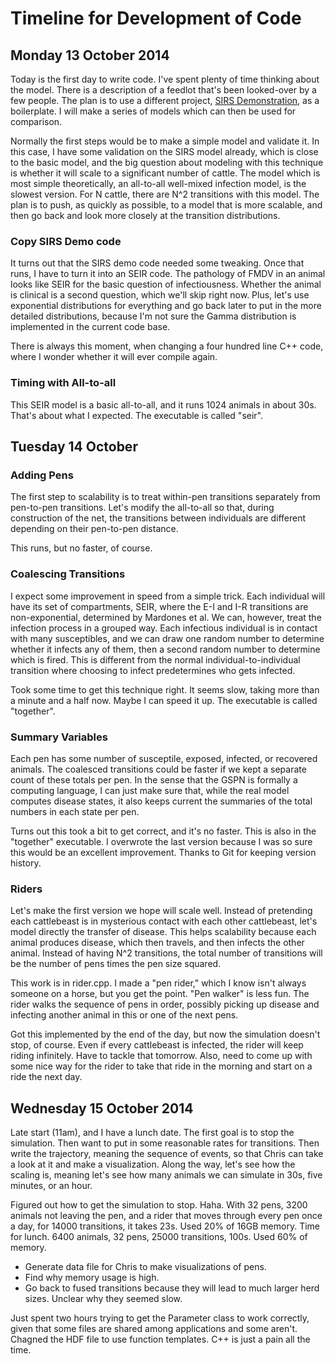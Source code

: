 # Timeline for Development of Code

## Monday 13 October 2014

Today is the first day to write code.
I've spent plenty of time thinking about the model. There is
a description of a feedlot that's been looked-over by a few people.
The plan is to use a different project,
[SIRS Demonstration](https://github.com/adolgert/sirs), as a
boilerplate. I will make a series of models which can then be
used for comparison.

Normally the first steps would be to make a simple model and
validate it. In this case, I have some validation on the SIRS
model already, which is close to the basic model, and the big
question about modeling with this technique is whether it will
scale to a significant number of cattle. The model which is most
simple theoretically, an all-to-all well-mixed infection model,
is the slowest version. For N cattle, there are N^2 transitions
with this model. The plan is to push, as quickly as possible, to
a model that is more scalable, and then go back and look more
closely at the transition distributions.

### Copy SIRS Demo code

It turns out that the SIRS demo code needed some tweaking.
Once that runs, I have to turn it into an SEIR code. The
pathology of FMDV in an animal looks like SEIR for the basic
question of infectiousness. Whether the animal is clinical
is a second question, which we'll skip right now.
Plus, let's use exponential distributions for everything
and go back later to put in the more detailed distributions,
because I'm not sure the Gamma distribution is implemented
in the current code base.

There is always this moment, when changing a four hundred
line C++ code, where I wonder whether it will ever compile again.

### Timing with All-to-all

This SEIR model is a basic all-to-all, and it runs 1024 animals
in about 30s. That's about what I expected. The executable
is called "seir".


## Tuesday 14 October

### Adding Pens
The first step to scalability is to treat within-pen transitions
separately from pen-to-pen transitions. Let's modify the all-to-all
so that, during construction of the net, the transitions between
individuals are different depending on their pen-to-pen distance.

This runs, but no faster, of course.

### Coalescing Transitions
I expect some improvement in speed from a simple trick. Each
individual will have its set of compartments, SEIR, where
the E-I and I-R transitions are non-exponential, determined
by Mardones et al. We can, however, treat the infection process
in a grouped way. Each infectious individual is in contact with
many susceptibles, and we can draw one random number to
determine whether it infects any of them, then a second random
number to determine which is fired. This is different from
the normal individual-to-individual transition where choosing
to infect predetermines who gets infected.

Took some time to get this technique right. It seems slow, taking
more than a minute and a half now. Maybe I can speed it up.
The executable is called "together".

### Summary Variables
Each pen has some number of susceptile, exposed, infected,
or recovered animals. The coalesced transitions could be faster
if we kept a separate count of these totals per pen. In the
sense that the GSPN is formally a computing language, I can
just make sure that, while the real model computes disease
states, it also keeps current the summaries of the total
numbers in each state per pen.

Turns out this took a bit to get correct, and it's no faster.
This is also in the "together" executable. I overwrote the last
version because I was so sure this would be an excellent improvement.
Thanks to Git for keeping version history.

### Riders
Let's make the first version we hope will scale well.
Instead of pretending each cattlebeast is in mysterious contact with
each other cattlebeast, let's model directly the transfer
of disease. This helps scalability because each animal produces
disease, which then travels, and then infects the other animal.
Instead of having N^2 transitions, the total number of
transitions will be the number of pens times the pen size squared.

This work is in rider.cpp. I made a "pen rider," which I know
isn't always someone on a horse, but you get the point.
"Pen walker" is less fun. The rider walks the sequence of pens
in order, possibly picking up disease and infecting another animal
in this or one of the next pens.

Got this implemented by the end of the day, but now the
simulation doesn't stop, of course. Even if every cattlebeast
is infected, the rider will keep riding infinitely. Have to
tackle that tomorrow. Also, need to come up with some
nice way for the rider to take that ride in the morning
and start on a ride the next day.

## Wednesday 15 October 2014

Late start (11am), and I have a lunch date. The first goal is
to stop the simulation. Then want to put in some reasonable
rates for transitions. Then write the trajectory, meaning
the sequence of events, so that Chris can take a look at it
and make a visualization. Along the way, let's see how
the scaling is, meaning let's see how many animals we can
simulate in 30s, five minutes, or an hour.

Figured out how to get the simulation to stop. Haha.
With 32 pens, 3200 animals not leaving the pen, and a rider
that moves through every pen once a day, for 14000 transitions,
it takes 23s. Used 20% of 16GB memory. Time for lunch.
6400 animals, 32 pens, 25000 transitions, 100s. Used 60% of memory.

- Generate data file for Chris to make visualizations of pens.
- Find why memory usage is high.
- Go back to fused transitions because they will lead to much larger
  herd sizes. Unclear why they seemed slow.

Just spent two hours trying to get the Parameter class to work
correctly, given that some files are shared among applications
and some aren't. Chagned the HDF file to use function templates.
C++ is just a pain all the time.

